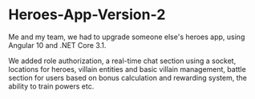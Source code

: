 # Heroes-App-Version-2

Me and my team, we had to upgrade someone else's heroes app, using Angular 10 and .NET Core 3.1. 

We added role authorization, a real-time chat section using a socket, locations for heroes, villain entities and basic villain management, battle section for users based on bonus calculation and rewarding system, the ability to train powers etc. 
